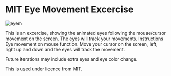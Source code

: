 # MIT Eye Movement Excercise


![eyem](https://user-images.githubusercontent.com/109193497/192194368-a2ad6f9f-8e01-4677-aecd-c64937e4fa8f.png)

This is an excercise, showing the animated eyes following the mouse/cursor movement on the screen. The eyes will track your movements.
 Instructions
 Eye movement on mouse function.  Move your cursor on the screen, left, right up and down and the eyes will track the movement.
 
 Future iterations may include extra eyes and eye color change. 
 
 This is used under licence from MIT.

